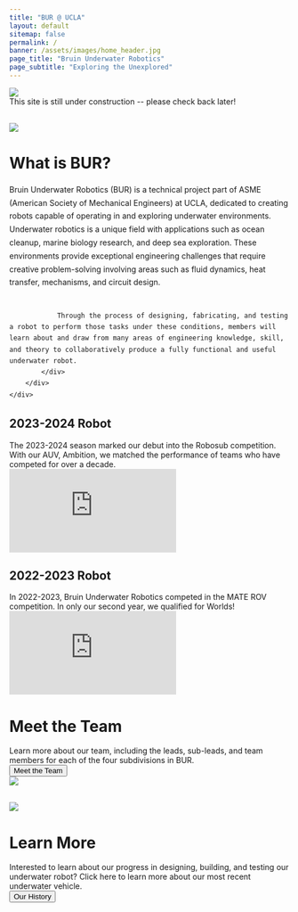 ```yaml
---
title: "BUR @ UCLA"
layout: default
sitemap: false
permalink: /
banner: /assets/images/home_header.jpg
page_title: "Bruin Underwater Robotics"
page_subtitle: "Exploring the Unexplored"
---
```


<div class="bur-wide-container" style="margin-bottom:30px;">
    <img class="bur-photo not-found-photo" src="{{site.base_url}}/assets/images/404_fishtank.jpg">
    <div class="bur-caption">This site is still under construction -- please check back later!</div>
</div>
    
<div class="bur-wide-container">
    <div class="row bur-subteam-row gx-5">
        <div class="col">
            <img class="bur-photo" src="{{site.base_url}}/assets/images/underwater_2324.jpg">
        </div>
        <div class="col">
            <h1>What is BUR?</h1>
            <div class="bur-text" style="line-height:1.7">
                Bruin Underwater Robotics (BUR) is a technical project part of ASME (American Society of Mechanical Engineers) at UCLA, dedicated to creating robots capable of operating in and exploring underwater environments. Underwater robotics is a unique field with applications such as ocean cleanup, marine biology research, and deep sea exploration. These environments provide exceptional engineering challenges that require creative problem-solving involving areas such as fluid dynamics, heat transfer, mechanisms, and circuit design. <br/><br/>

                Through the process of designing, fabricating, and testing a robot to perform those tasks under these conditions, members will learn about and draw from many areas of engineering knowledge, skill, and theory to collaboratively produce a fully functional and useful underwater robot.  
            </div>
        </div>
    </div>
</div>

<div class="bur-wide-container">
    <div class="row bur-subteam-row">
        <div class="col">
            <h2>2023-2024 Robot</h2>
            <div class="bur-text">
                The 2023-2024 season marked our debut into the Robosub competition. With our AUV, Ambition, we matched the performance of teams who have competed for over a decade.
            </div>
            <iframe jsname="L5Fo6c" class="YMEQtf bur-home-video" sandbox="allow-scripts allow-popups allow-forms allow-same-origin allow-popups-to-escape-sandbox allow-downloads allow-modals allow-storage-access-by-user-activation" frameborder="0" aria-label="YouTube Video, RoboSub 2024 | Bruin Underwater Robotics Team Intro Video" src="https://www.youtube.com/embed/kqbSC0Pxigs?embed_config=%7B%22enc%22:%22AXH1eznNfRu2TFnotOF5c4TFPGn84BZDkh2m5_0lVV6qe91vOh1-_odadyqhOatzql-fRurJduZR3jguK03pObX0ipH_oG-n7cHUS6PSa-jsU4s6LsKlPl9cYlBULhM7tnFCn9RD4-_bNb_gfsMdfV2Ivv72vSSQlxJDdf-Vsp8DUrNB%22%7D&amp;errorlinks=1&amp;rct=CpcBAXH1ezm5sqdeRBTjHpI1sZSq6hIQOG-Vwgkx1d-qYix8A7eAf2VoN29ChuYURgnWKFnJgH9c3o57Vo0N5PowtqgVZGlEGpPTfpWSw2WO0362W2-AmfPv9uoEE59dZfu63Pzo8MS-dlJkx_fYLPRVmgVscRfIvSSUn_rOecf71uqJYXGcl9zCs4FWtBXHU6Jg_-4EYKnobg%3D%3D" allowfullscreen=""></iframe>
        </div>
        <div class="col">
            <h2>2022-2023 Robot</h2>
            <div class="bur-text">
                In 2022-2023, Bruin Underwater Robotics competed in the MATE ROV competition. In only our second year, we qualified for Worlds! 
            </div>
            <iframe jsname="L5Fo6c" class="YMEQtf bur-home-video" sandbox="allow-scripts allow-popups allow-forms allow-same-origin allow-popups-to-escape-sandbox allow-downloads allow-modals allow-storage-access-by-user-activation" frameborder="0" aria-label="YouTube Video, UCLA Bruin Underwater Robotics MATE ROV Qualification Video, Explorer Class 2023" src="https://www.youtube.com/embed/YQrVBxHxkXk?embed_config=%7B%22enc%22:%22AXH1eznSgRNBnkrYzS0V98NjbnJJYw1P_sQGvG8cXwd5_P7gPn9yxT6gS2nENEy9PoEJuENcJ92C-RQk9glr46K7ySpVwpIjrlsWT8K-cOZKe9tqZ9PLc_ATfEJTZbeVJn-_55UQyvSDmH_0jhqTOvk8tA6N_YQKxdbBk0k4g_aoLC0n%22%7D&amp;errorlinks=1&amp;rct=CpcBAXH1ezmqjuQSGxk6iTrXmcrXCErjq4srWNuM0k0qsAkkLhWDOImt1FWJHIFFC3_RSdpitJS7f7uJ-i-AK4Ld8H4EhfW3XorkjXYk-TH7RomqZQm1MqSl1zS7FlSiGIjlmTwDMuYXxVj0T2muCo6JpOkh2-jN6U-ZdgyagZ_Ru_KzUkF6mnLnx29fx5rhjuY6ymxQ5aa35Q%3D%3D" allowfullscreen=""></iframe>
        </div>
    </div>
</div>

<div class="bur-wide-container" style="margin-bottom:30px;">
    <div class="row bur-subteam-row">
        <div class="col">
            <h1>Meet the Team</h1>
            <div class="bur-text">
                Learn more about our team, including the leads, sub-leads, and team members for each of the four subdivisions in BUR.
            </div>
            <a href="{{site.base_url}}/members/2024-2025">
                <button class="bur-button">Meet the Team</button>
            </a>
        </div>
        <div class="col">
            <img class="bur-photo" src="{{site.base_url}}/assets/images/pool_test_2324.jpg">
        </div>
    </div>
</div>

<div class="bur-wide-container">
    <div class="row bur-subteam-row">
        <div class="col-sm-4">
            <img class="bur-photo" src="{{site.base_url}}/assets/images/bot_lab_2324.jpg">
        </div>
        <div class="col">
            <h1>Learn More</h1>
            <div class="bur-text">
                Interested to learn about our progress in designing, building, and testing our underwater robot? Click here to learn more about our most recent underwater vehicle.
            </div>
            <a href="{{site.base_url}}/history/2023-2024">
                <button class="bur-button">Our History</button>
            </a>
        </div>
    </div>
</div>
